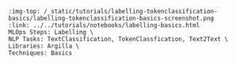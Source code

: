 ```{grid-item-card} 🗂️ Assign records to your annotation team
:img-top: /_static/tutorials/labelling-tokenclassification-basics/labelling-tokenclassification-basics-screenshot.png
:link: ../../tutorials/notebooks/labelling-basics.html
MLOps Steps: Labelling \
NLP Tasks: TextClassification, TokenClassfication, Text2Text \
Libraries: Argilla \
Techniques: Basics
```